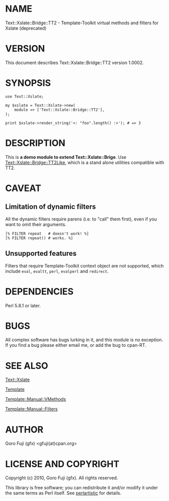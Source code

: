 # NAME

Text::Xslate::Bridge::TT2 - Template-Toolkit virtual methods and filters for Xslate (deprecated)

# VERSION

This document describes Text::Xslate::Bridge::TT2 version 1.0002.

# SYNOPSIS

    use Text::Xslate;

    my $xslate = Text::Xslate->new(
        module => ['Text::Xslate::Bridge::TT2'],
    );

    print $xslate->render_string('<: "foo".length() :>'); # => 3

# DESCRIPTION

This is __a demo module to extend Text::Xslate::Brige__. Use [Text::Xslate::Bridge::TT2Like](http://search.cpan.org/perldoc?Text::Xslate::Bridge::TT2Like), which is a stand alone utilities compatible with TT2.

# CAVEAT

## Limitation of dynamic filters

All the dynamic filters require parens (i.e. to "call" them first),
even if you want to omit their arguments.

    [% FILTER repeat   # doesn't work! %]
    [% FILTER repeat() # works. %]

## Unsupported features

Filters that require Template-Toolkit context object are not supported,
which include `eval`, `evaltt`, `perl`, `evalperl` and `redirect`.

# DEPENDENCIES

Perl 5.8.1 or later.

# BUGS

All complex software has bugs lurking in it, and this module is no
exception. If you find a bug please either email me, or add the bug
to cpan-RT.

# SEE ALSO

[Text::Xslate](http://search.cpan.org/perldoc?Text::Xslate)

[Template](http://search.cpan.org/perldoc?Template)

[Template::Manual::VMethods](http://search.cpan.org/perldoc?Template::Manual::VMethods)

[Template::Manual::Filters](http://search.cpan.org/perldoc?Template::Manual::Filters)

# AUTHOR

Goro Fuji (gfx) <gfuji(at)cpan.org>

# LICENSE AND COPYRIGHT

Copyright (c) 2010, Goro Fuji (gfx). All rights reserved.

This library is free software; you can redistribute it and/or modify
it under the same terms as Perl itself. See [perlartistic](http://search.cpan.org/perldoc?perlartistic) for details.
